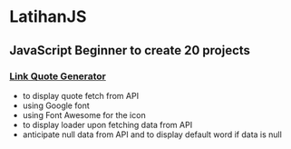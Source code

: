 # LatihanJS

## JavaScript Beginner to create 20 projects 

### [Link Quote Generator](https://github.com/griyanet/LatihanJS/tree/main/quote-generator)
- to display quote fetch from API
- using Google font
- using Font Awesome for the icon
- to display loader upon fetching data from API
- anticipate null data from API and to display default word if data is null
